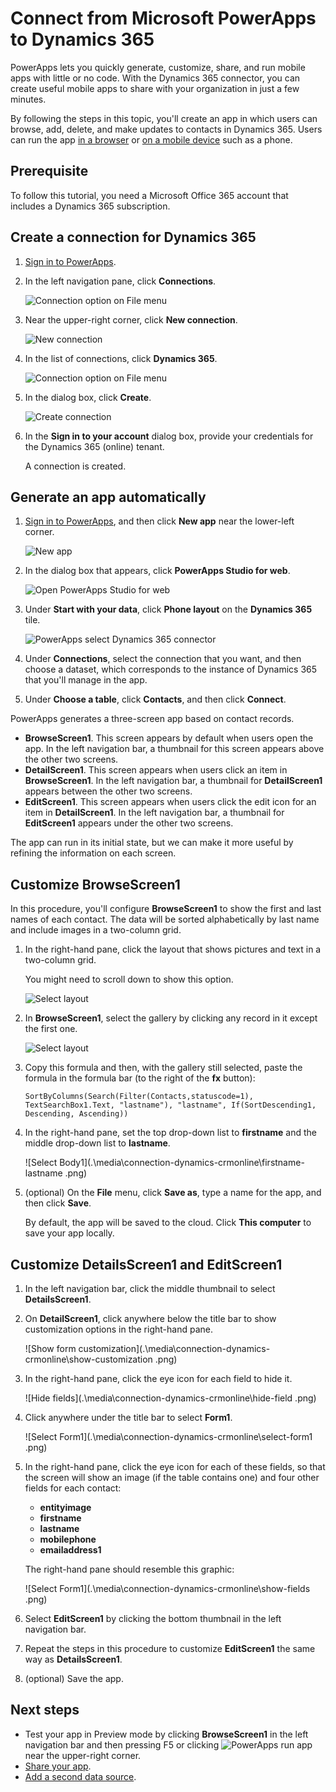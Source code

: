 <properties
	pageTitle="Overview of the Dynamics 365 connection | Microsoft PowerApps"
	description="Create an app for managing data in Dynamics 365"
	services=""
	suite="powerapps"
	documentationCenter="" 	
	authors="Mattp123"
	manager="anneta"
	editor=""
	tags="" />

<tags
ms.service="powerapps"
ms.devlang="na"
ms.topic="article"
ms.tgt_pltfrm="na"
ms.workload="na"
ms.date="01/31/2017"
ms.author="matp"/>

# Connect from Microsoft PowerApps to Dynamics 365 #
PowerApps lets you quickly generate, customize, share, and run mobile apps with little or no code. With the Dynamics 365 connector, you can create useful mobile apps to share with your organization in just a few minutes.

By following the steps in this topic, you'll create an app in which users can browse, add, delete, and make updates to contacts in Dynamics 365. Users can run the app [in a browser](run-app-browser.md) or [on a mobile device](run-app-client.md) such as a phone.

## Prerequisite
To follow this tutorial, you need a Microsoft Office 365 account that includes a Dynamics 365 subscription.

## Create a connection for Dynamics 365
1. [Sign in to PowerApps](https://web.powerapps.com/).

1. In the left navigation pane, click **Connections**.

	![Connection option on File menu](.\media\connection-dynamics-crmonline\file-connections.png)

2. Near the upper-right corner, click **New connection**.

	![New connection](.\media\connection-dynamics-crmonline\new-connection.png)

3. In the list of connections, click **Dynamics 365**.

	![Connection option on File menu](.\media\connection-dynamics-crmonline\connection-d365.png)

1. In the dialog box, click **Create**.

	![Create connection](.\media\connection-dynamics-crmonline\create-connection.png)

4. In the **Sign in to your account** dialog box, provide your credentials for the Dynamics 365 (online) tenant.

	A connection is created.

## Generate an app automatically ##
1. [Sign in to PowerApps](https://web.powerapps.com/), and then click **New app** near the lower-left corner.

	![New app](.\media\connection-dynamics-crmonline\new-app.png)

3. In the dialog box that appears, click **PowerApps Studio for web**.

	![Open PowerApps Studio for web](.\media\connection-dynamics-crmonline\studio-for-web.png)

4. Under **Start with your data**, click **Phone layout** on the **Dynamics 365** tile.

	![PowerApps select Dynamics 365 connector](.\media\connection-dynamics-crmonline\phonelayout.png)

5. Under **Connections**, select the connection that you want, and then choose a dataset, which corresponds to the instance of Dynamics 365 that you'll manage in the app.

6. Under **Choose a table**, click **Contacts**, and then click **Connect**.

PowerApps generates a three-screen app based on contact records.

* **BrowseScreen1**. This screen appears by default when users open the app. In the left navigation bar, a thumbnail for this screen appears above the other two screens.
* **DetailScreen1**. This screen appears when users click an item in **BrowseScreen1**.  In the left navigation bar, a thumbnail for **DetailScreen1** appears between the other two screens.
* **EditScreen1**. This screen appears when users click the edit icon for an item in **DetailScreen1**. In the left navigation bar, a thumbnail for **EditScreen1** appears under the other two screens.

The app can run in its initial state, but we can make it more useful by refining the information on each screen.

## Customize BrowseScreen1 ##
In this procedure, you'll configure **BrowseScreen1** to show the first and last names of each contact. The data will be sorted alphabetically by last name and include images in a two-column grid.

1. In the right-hand pane, click the layout that shows pictures and text in a two-column grid.

	You might need to scroll down to show this option.

	![Select layout](.\media\connection-dynamics-crmonline\select-layout.png)

1. In **BrowseScreen1**, select the gallery by clicking any record in it except the first one.

	![Select layout](.\media\connection-dynamics-crmonline\select-gallery.png)

1. Copy this formula and then, with the gallery still selected, paste the formula in the formula bar (to the right of the **fx** button):

	`SortByColumns(Search(Filter(Contacts,statuscode=1), TextSearchBox1.Text, "lastname"), "lastname", If(SortDescending1, Descending, Ascending))`

1. In the right-hand pane, set the top drop-down list to **firstname** and the middle drop-down list to **lastname**.

	![Select Body1](.\media\connection-dynamics-crmonline\firstname-lastname
.png)

7. (optional) On the **File** menu, click **Save as**, type a name for the app, and then click **Save**.

	By default, the app will be saved to the cloud. Click **This computer** to save your app locally.

## Customize DetailsScreen1 and EditScreen1 ##
1. In the left navigation bar, click the middle thumbnail to select **DetailsScreen1**.

2. On **DetailScreen1**, click anywhere below the title bar to show customization options in the right-hand pane.

	![Show form customization](.\media\connection-dynamics-crmonline\show-customization
.png)

3. In the right-hand pane, click the eye icon for each field to hide it.

	![Hide fields](.\media\connection-dynamics-crmonline\hide-field
.png)

1. Click anywhere under the title bar to select **Form1**.

	![Select Form1](.\media\connection-dynamics-crmonline\select-form1
.png)

1. In the right-hand pane, click the eye icon for each of these fields, so that the screen will show an image (if the table contains one) and four other fields for each contact:

	- **entityimage**
	- **firstname**
	- **lastname**
	- **mobilephone**
	- **emailaddress1**

	The right-hand pane should resemble this graphic:

	![Select Form1](.\media\connection-dynamics-crmonline\show-fields
.png)

1. Select **EditScreen1** by clicking the bottom thumbnail in the left navigation bar.

1. Repeat the steps in this procedure to customize **EditScreen1** the same way as **DetailsScreen1**.

7. (optional) Save the app.

## Next steps ##
- Test your app in Preview mode by clicking **BrowseScreen1** in the left navigation bar and then pressing F5 or clicking ![PowerApps run app](./media/connection-dynamics-crmonline/runpowerapp.png) near the upper-right corner.
- [Share your app](share-app.md).
- [Add a second data source](add-data-connection.md).
